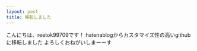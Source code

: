 ```yaml
---
layout: post
title: 移転しました
---
```


こんにちは、reetok99709です！
hatenablogからカスタマイズ性の高いgithubに移転しました
よろしくおねがいしまーーす

